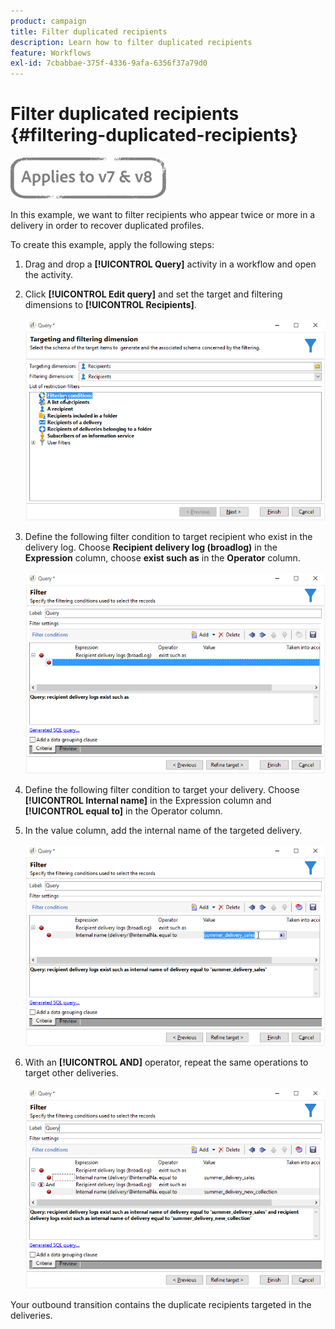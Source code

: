 ```yaml
---
product: campaign
title: Filter duplicated recipients
description: Learn how to filter duplicated recipients
feature: Workflows
exl-id: 7cbabbae-375f-4336-9afa-6356f37a79d0
---
```

# Filter duplicated recipients {#filtering-duplicated-recipients}

![](../../assets/common.svg)

In this example, we want to filter recipients who appear twice or more in a delivery in order to recover duplicated profiles.

To create this example, apply the following steps:

1. Drag and drop a **[!UICONTROL Query]** activity in a workflow and open the activity.
1. Click **[!UICONTROL Edit query]** and set the target and filtering dimensions to **[!UICONTROL Recipients]**.

   ![](assets/query_recipients_1.png)

1. Define the following filter condition to target recipient who exist in the delivery log. Choose **Recipient delivery log (broadlog)** in the **Expression** column, choose **exist such as** in the **Operator** column.

   ![](assets/query_recipients_2.png)

1. Define the following filter condition to target your delivery. Choose **[!UICONTROL Internal name]** in the Expression column and **[!UICONTROL equal to]** in the Operator column. 
1. In the value column, add the internal name of the targeted delivery.

   ![](assets/query_recipients_3.png)

1. With an **[!UICONTROL AND]** operator, repeat the same operations to target other deliveries.

   ![](assets/query_recipients_4.png)

Your outbound transition contains the duplicate recipients targeted in the deliveries.
